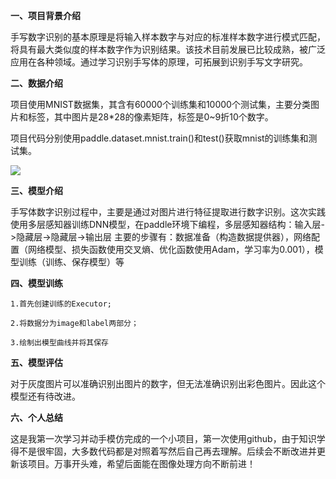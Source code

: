 **一、项目背景介绍**

手写数字识别的基本原理是将输入样本数字与对应的标准样本数字进行模式匹配，将具有最大类似度的样本数字作为识别结果。该技术目前发展已比较成熟，被广泛应用在各种领域。通过学习识别手写体的原理，可拓展到识别手写文字研究。

**二、数据介绍**

项目使用MNIST数据集，其含有60000个训练集和10000个测试集，主要分类图片和标签，其中图片是28*28的像素矩阵，标签是0~9折10个数字。

项目代码分别使用paddle.dataset.mnist.train()和test()获取mnist的训练集和测试集。

![](https://ai-studio-static-online.cdn.bcebos.com/f175249d5b7f4cbd823092ee4a00a2a86d591257365040ab94c2b35c9d147ea3)

**三、模型介绍**


手写体数字识别过程中，主要是通过对图片进行特征提取进行数字识别。这次实践使用多层感知器训练DNN模型，在paddle环境下编程，多层感知器结构：输入层->隐藏层->隐藏层->输出层 主要的步骤有：数据准备（构造数据提供器），网络配置（网络模型、损失函数使用交叉熵、优化函数使用Adam，学习率为0.001），模型训练（训练、保存模型）等

**四、模型训练**

    1.首先创建训练的Executor;

    2.将数据分为image和label两部分；

    3.绘制出模型曲线并将其保存

**五、模型评估**

对于灰度图片可以准确识别出图片的数字，但无法准确识别出彩色图片。因此这个模型还有待改进。

**六、个人总结**

这是我第一次学习并动手模仿完成的一个小项目，第一次使用github，由于知识学得不是很牢固，大多数代码都是对照着写然后自己再去理解。后续会不断改进并更新该项目。万事开头难，希望后面能在图像处理方向不断前进！
